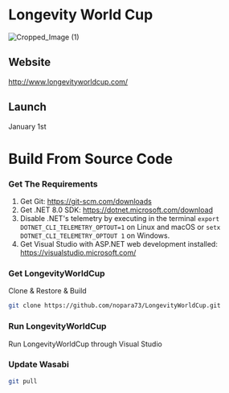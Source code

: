 # Longevity World Cup
![Cropped_Image (1)](https://github.com/user-attachments/assets/6527a770-5be1-4f24-bbe1-f6cabb2b83f0)

## Website

http://www.longevityworldcup.com/

## Launch
January 1st

# Build From Source Code

### Get The Requirements

1. Get Git: https://git-scm.com/downloads
2. Get .NET 8.0 SDK: https://dotnet.microsoft.com/download
3. Disable .NET's telemetry by executing in the terminal `export DOTNET_CLI_TELEMETRY_OPTOUT=1` on Linux and macOS or `setx DOTNET_CLI_TELEMETRY_OPTOUT 1` on Windows.
4. Get Visual Studio with ASP.NET web development installed: https://visualstudio.microsoft.com/

### Get LongevityWorldCup

Clone & Restore & Build

```sh
git clone https://github.com/nopara73/LongevityWorldCup.git
```

### Run LongevityWorldCup

Run LongevityWorldCup through Visual Studio

### Update Wasabi

```sh
git pull
```
